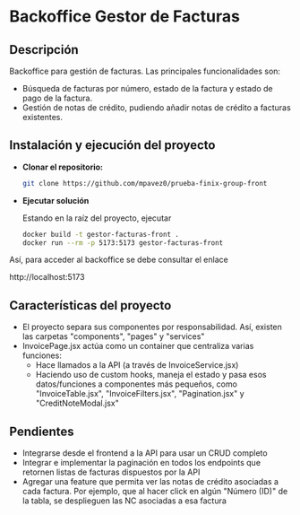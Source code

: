 # Backoffice Gestor de Facturas

## Descripción
Backoffice para gestión de facturas. Las principales funcionalidades son:

- Búsqueda de facturas por número, estado de la factura y estado de pago de la factura.
- Gestión de notas de crédito, pudiendo añadir notas de crédito a facturas existentes.

## Instalación y ejecución del proyecto

- **Clonar el repositorio:**
  ```bash
  git clone https://github.com/mpavez0/prueba-finix-group-front

- **Ejecutar solución**

  Estando en la raíz del proyecto, ejecutar

  ````bash 
  docker build -t gestor-facturas-front .
  docker run --rm -p 5173:5173 gestor-facturas-front

Así, para acceder al backoffice se debe consultar el enlace

http://localhost:5173

## Características del proyecto

- El proyecto separa sus componentes por responsabilidad. Así, existen las carpetas "components", "pages" y "services"
- InvoicePage.jsx actúa como un container que centraliza varias funciones:
    - Hace llamados a la API (a través de InvoiceService.jsx)
    - Haciendo uso de custom hooks, maneja el estado y pasa esos datos/funciones a componentes más pequeños, como "InvoiceTable.jsx", "InvoiceFilters.jsx", "Pagination.jsx" y "CreditNoteModal.jsx"

## Pendientes

- Integrarse desde el frontend a la API para usar un CRUD completo
- Integrar e implementar la paginación en todos los endpoints que retornen listas de facturas dispuestos por la API
- Agregar una feature que permita ver las notas de crédito asociadas a cada factura. Por ejemplo, que al hacer click en algún "Número (ID)" de la tabla, se desplieguen las NC asociadas a esa factura
